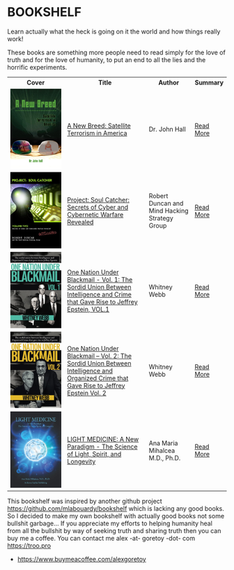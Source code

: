 # BOOKSHELF

Learn actually what the heck is going on it the world and how things really work!

These books are something more people need to read simply for the love of truth and for the love of humanity, to put an end to all the lies and the horrific experiments.

<table>
  <tr>
    <th>Cover</th>
    <th>Title</th>
    <th>Author</th>
    <th>Summary</th>
  </tr>
  <tr>
    <td>
      <a href="./books/A-New-Breed-Satellite-Terrorism-in-America.md">
        <img src="./assets/images/610K2kphqhL.jpeg" width="200" align="left" alt="A New Breed: Satellite Terrorism in America">
      </a>
    </td>
    <td>
      <a href="https://www.amazon.com/New-Breed-Satellite-Terrorism/dp/1606939440">
        A New Breed: Satellite Terrorism in America
      </a>
    </td>
    <td>
      Dr. John Hall
    </td>
    <td>
      <a href="./books/A-New-Breed-Satellite-Terrorism-in-America.md">
        Read More
      </a>
    </td>
  </tr>
  <tr>
    <td>
      <a href="./books/Project-Soul-Catcher.md">
        <img src="./assets/images/51g3T5-uF7L.jpeg" alt="Project: Soul Catcher: Secrets of Cyber and Cybernetic Warfare Revealed">
      </a>
    </td>
    <td>
      <a href="https://www.amazon.com/Project-Catcher-Secrets-Cybernetic-Revealed/dp/1452804087">
        Project: Soul Catcher: Secrets of Cyber and Cybernetic Warfare Revealed
      </a>
    </td>
    <td>
      Robert Duncan and Mind Hacking Strategy Group
    </td>
    <td>
      <a href="./books/Project-Soul-Catcher.md">
        Read More
      </a>
    </td>
  </tr>
  <tr>
    <td>
      <a href="./books/One-Nation-Under-Blackmail-vol-1.md">
        <img src="./assets/images/61e7VOBSgqL.jpeg" alt="One Nation Under Blackmail - Vol. 1: The Sordid Union Between Intelligence and Crime that Gave Rise to Jeffrey Epstein, VOL.1">
      </a>
    </td>
    <td>
      <a href="https://www.amazon.com/One-Nation-Under-Blackmail-Intelligence/dp/1634243013">
        One Nation Under Blackmail - Vol. 1: The Sordid Union Between Intelligence and Crime that Gave Rise to Jeffrey Epstein, VOL.1
      </a>
    </td>
    <td>
      Whitney Webb
    </td>
    <td>
      <a href="./books/One-Nation-Under-Blackmail-vol-1.md">
        Read More
      </a>
    </td>
  </tr>
  <tr>
    <td>
      <a href="./books/One-Nation-Under-Blackmail-vol-2.md">
        <img src="./assets/images/61a-km3tJVL.jpeg" alt="One Nation Under Blackmail – Vol. 2: The Sordid Union Between Intelligence and Organized Crime that Gave Rise to Jeffrey Epstein Vol. 2">
      </a>
    </td>
    <td>
      <a href="https://www.amazon.com/One-Nation-Under-Blackmail-Intelligence/dp/1634243021">
        One Nation Under Blackmail – Vol. 2: The Sordid Union Between Intelligence and Organized Crime that Gave Rise to Jeffrey Epstein Vol. 2
      </a>
    </td>
    <td>
      Whitney Webb
    </td>
    <td>
      <a href="./books/One-Nation-Under-Blackmail-vol-2.md">
        Read More
      </a>
    </td>
  </tr>
  <tr>
    <td>
      <a href="./books/Light-Medicine-A-New-Paradigm.md">
        <img src="./assets/images/61XFqjH-XfL.jpeg" alt="LIGHT MEDICINE: A New Paradigm - The Science of Light, Spirit, and Longevity">
      </a>
    </td>
    <td>
      <a href="https://www.amazon.com/LIGHT-MEDICINE-Paradigm-Science-Longevity/dp/0578850281">
        LIGHT MEDICINE: A New Paradigm - The Science of Light, Spirit, and Longevity
      </a>
    </td>
    <td>
      Ana Maria Mihalcea M.D., Ph.D.
    </td>
    <td>
      <a href="./books/Light-Medicine-A-New-Paradigm.md">
        Read More
      </a>
    </td>
  </tr>
</table>

This bookshelf was inspired by another github project https://github.com/mlabouardy/bookshelf which is lacking any good books. So I decided to make my own bookshelf with actually good books not some bullshit garbage... If you appreciate my efforts to helping humanity heal from all the bullshit by way of seeking truth and sharing truth then you can buy me a coffee. You can contact me alex -at- goretoy -dot- com https://troo.pro

- https://www.buymeacoffee.com/alexgoretoy
